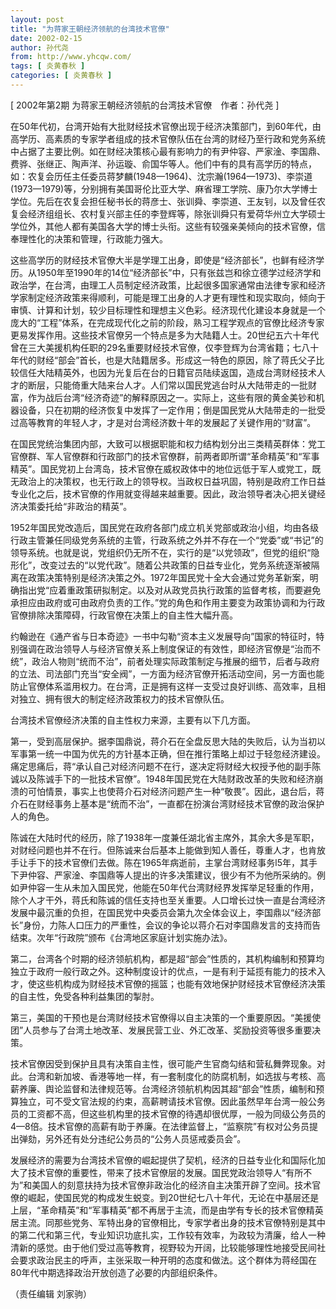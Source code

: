 ```yaml
---
layout: post
title: "为蒋家王朝经济领航的台湾技术官僚"
date: 2002-02-15
author: 孙代尧
from: http://www.yhcqw.com/
tags: [ 炎黄春秋 ]
categories: [ 炎黄春秋 ]
---
```



[ 2002年第2期 为蒋家王朝经济领航的台湾技术官僚　作者：孙代尧 ]


在50年代初，台湾开始有大批财经技术官僚出现于经济决策部门，到60年代，由高学历、高素质的专家学者组成的技术官僚队伍在台湾的财经乃至行政和党务系统中占据了主要比例。如在财经决策核心最有影响力的有尹仲容、严家淦、李国鼎、费骅、张继正、陶声洋、孙运璇、俞国华等人。他们中有的具有高学历的特点，如：农复会历任主任委员蒋梦麟(1948—1964)、沈宗瀚(1964—1973)、李崇道(1973—1979)等，分别拥有美国哥伦比亚大学、麻省理工学院、康乃尔大学博士学位。先后在农复会担任秘书长的蒋彦士、张训舜、李崇道、王友钊，以及曾任农复会经济组组长、农村复兴部主任的李登辉等，除张训舜只有爱荷华州立大学硕士学位外，其他人都有美国各大学的博士头衔。这些有较强亲美倾向的技术官僚，信奉理性化的决策和管理，行政能力强大。


这些高学历的财经技术官僚大半是学理工出身，即使是“经济部长”，也鲜有经济学历。从1950年至1990年的14位“经济部长”中，只有张兹岂和徐立德学过经济学和政治学，在台湾，由理工人员制定经济政策，比起很多国家通常由法律专家和经济学家制定经济政策来得顺利，可能是理工出身的人才更有理性和现实取向，倾向于审慎、计算和计划，较少目标理性和理想主义色彩。经济现代化建设本身就是一个庞大的“工程”体系，在完成现代化之前的阶段，熟习工程学观点的官僚比经济专家更易发挥作用。这些技术官僚另一个特点是多为大陆籍人士。20世纪五六十年代曾在三大美援机构任职的29名重要财经技术官僚，仅李登辉为台湾省籍；七八十年代的财经“部会”首长，也是大陆籍居多。形成这一特色的原因，除了蒋氏父子比较信任大陆精英外，也因为光复后在台的日籍官员陆续返国，造成台湾财经技术人才的断层，只能倚重大陆来台人才。人们常以国民党逃台时从大陆带走的一批财富，作为战后台湾“经济奇迹”的解释原因之一。实际上，这些有限的黄金美钞和机器设备，只在初期的经济恢复中发挥了一定作用；倒是国民党从大陆带走的一批受过高等教育的年轻人才，才是对台湾经济数十年的发展起了关键作用的“财富”。


在国民党统治集团内部，大致可以根据职能和权力结构划分出三类精英群体：党工官僚群、军人官僚群和行政部门的技术官僚群，前两者即所谓“革命精英”和“军事精英”。国民党初上台湾岛，技术官僚在威权政体中的地位远低于军人或党工，既无政治上的决策权，也无行政上的领导权。当政权日益巩固，特别是政府工作日益专业化之后，技术官僚的作用就变得越来越重要。因此，政治领导者决心把关键经济决策委托给“非政治的精英”。


1952年国民党改造后，国民党在政府各部门成立机关党部或政治小组，均由各级行政主管兼任同级党务系统的主管，行政系统之外并不存在一个“党委”或“书记”的领导系统。也就是说，党组织仍无所不在，实行的是“以党领政”，但党的组织“隐形化”，改变过去的“以党代政”。随着公共政策的日益专业化，党务系统逐渐被隔离在政策决策特别是经济决策之外。1972年国民党十全大会通过党务革新案，明确指出党“应着重政策研拟制定。以及对从政党员执行政策的监督考核，而要避免承担应由政府或可由政府负责的工作。”党的角色和作用主要变为政策协调和为行政官僚排除决策障碍，行政官僚在决策上的自主性大幅升高。


约翰逊在《通产省与日本奇迹》一书中勾勒“资本主义发展导向”国家的特征时，特别强调在政治领导人与经济官僚关系上制度保证的有效性，即经济官僚是“治而不统”，政治人物则“统而不治”，前者处理实际政策制定与推展的细节，后者与政府的立法、司法部门充当“安全阀”，一方面为经济官僚开拓活动空间，另一方面也能防止官僚体系滥用权力。在台湾，正是拥有这样一支受过良好训练、高效率，且相对独立、拥有很大的制定经济政策权力的技术官僚队伍。

台湾技术官僚经济决策的自主性权力来源，主要有以下几方面。


第一，受到高层保护。据李国鼎说，蒋介石在全盘反思大陆的失败后，认为当初以军事第一统一中国为优先的方针基本正确，但在推行策略上却过于轻忽经济建设。痛定思痛后，蒋“承认自己对经济问题不在行，遂决定将财经大权授予他的副手陈诚以及陈诚手下的一批技术官僚”。1948年国民党在大陆财政改革的失败和经济崩溃的可怕情景，事实上也使蒋介石对经济问题产生一种“敬畏”。因此，退台后，蒋介石在财经事务上基本是“统而不治”，一直都在扮演台湾财经技术官僚的政治保护人的角色。


陈诚在大陆时代的经历，除了1938年一度兼任湖北省主席外，其余大多是军职，对财经问题也并不在行。但陈诚来台后基本上能做到知人善任，尊重人才，也肯放手让手下的技术官僚们去做。陈在1965年病逝前，主掌台湾财经事务l5年，其手下尹仲容、严家淦、李国鼎等人提出的许多决策建议，很少有不为他所采纳的。例如尹仲容一生从未加入国民党，他能在50年代台湾财经界发挥举足轻重的作用，除个人才干外，蒋氏和陈诚的信任支持也至关重要。人口增长过快一直是台湾经济发展中最沉重的负担，在国民党中央委员会第九次全体会议上，李国鼎以“经济部长”身份，力陈人口压力的严重性，会议的争论以蒋介石对李国鼎发言的支持而告结束。次年“行政院”颁布《台湾地区家庭计划实施办法》。


第二，台湾各个时期的经济领航机构，都是超“部会”性质的，其机构编制和预算均独立于政府一般行政之外。这种制度设计的优点，一是有利于延揽有能力的技术入才，使这些机构成为财经技术官僚的摇篮；也能有效地保护财经技术官僚经济决策的自主性，免受各种利益集团的掣肘。

第三，美国的干预也是台湾财经技术官僚得以自主决策的一个重要原因。“美援使团”人员参与了台湾土地改革、发展民营工业、外汇改革、奖励投资等很多重要决策。


技术官僚因受到保护且具有决策自主性，很可能产生官商勾结和营私舞弊现象。对此。台湾和新加坡、香港等地一样，有一套制度化的防腐机制，如选拔与考核、高薪养廉、舆论监督和法律规范等。台湾经济领航机构因其超“部会”性质，编制和预算独立，可不受文官法规的约束，高薪聘请技术官僚。因此虽然早年台湾一般公务员的工资都不高，但这些机构里的技术官僚的待遇却很优厚，一般为同级公务员的4—8倍。技术官僚的高薪有助于养廉。在法律监督上，“监察院”有权对公务员提出弹劾，另外还有处分违纪公务员的“公务人员惩戒委员会”。


发展经济的需要为台湾技术官僚的崛起提供了契机，经济的日益专业化和国际化加大了技术官僚的重要性，带来了技术官僚层的发展。国民党政治领导人“有所不为”和美国人的刻意扶持为技术官僚非政治化的经济自主决策开辟了空间。技术官僚的崛起，使国民党的构成发生蜕变。到20世纪七八十年代，无论在中基层还是上层，“革命精英”和“军事精英”都不再居于主流，而是由学有专长的技术官僚精英居主流。同那些党务、军特出身的官僚相比，专家学者出身的技术官僚特别是其中的第二代和第三代，专业知识功底扎实，工作较有效率，为政较为清廉，给人一种清新的感觉。由于他们受过高等教育，视野较为开阔，比较能够理性地接受民间社会要求政治民主的呼声，主张采取一种开明的态度和做法。这个群体为蒋经国在80年代中期选择政治开放创造了必要的内部组织条件。

（责任编辑 刘家驹）


